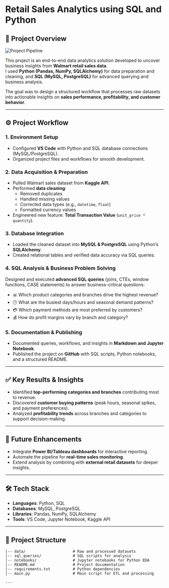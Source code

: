 # Retail Sales Analytics using SQL and Python

## 📌 Project Overview  
![Project Pipeline](https://github.com/najirh/Walmart_SQL_Python/blob/main/walmart_project-piplelines.png)

This project is an end-to-end data analytics solution developed to uncover business insights from **Walmart retail sales data**.  
I used **Python (Pandas, NumPy, SQLAlchemy)** for data preparation and cleaning, and **SQL (MySQL, PostgreSQL)** for advanced querying and business analysis.  

The goal was to design a structured workflow that processes raw datasets into actionable insights on **sales performance, profitability, and customer behavior**.  

---

## ⚙️ Project Workflow  

### 1. Environment Setup  
- Configured **VS Code** with Python and SQL database connections (MySQL/PostgreSQL).  
- Organized project files and workflows for smooth development.  

### 2. Data Acquisition & Preparation  
- Pulled Walmart sales dataset from **Kaggle API**.  
- Performed **data cleaning**:  
  - Removed duplicates  
  - Handled missing values  
  - Corrected data types (e.g., `datetime`, `float`)  
  - Formatted currency values  
- Engineered new feature: **Total Transaction Value** (`unit_price * quantity`).  

### 3. Database Integration  
- Loaded the cleaned dataset into **MySQL & PostgreSQL** using Python’s **SQLAlchemy**.  
- Created relational tables and verified data accuracy via SQL queries.  

### 4. SQL Analysis & Business Problem Solving  
Designed and executed **advanced SQL queries** (joins, CTEs, window functions, CASE statements) to answer business-critical questions:  
- 📊 Which product categories and branches drive the highest revenue?  
- 🕒 What are the busiest days/hours and seasonal demand patterns?  
- 💳 Which payment methods are most preferred by customers?  
- 💰 How do profit margins vary by branch and category?  

### 5. Documentation & Publishing  
- Documented queries, workflows, and insights in **Markdown and Jupyter Notebook**.  
- Published the project on **GitHub** with SQL scripts, Python notebooks, and a structured README.  

---

## ✅ Key Results & Insights  
- Identified **top-performing categories and branches** contributing most to revenue.  
- Discovered **customer buying patterns** (peak hours, seasonal spikes, and payment preferences).  
- Analyzed **profitability trends** across branches and categories to support decision-making.  

---

## 🚀 Future Enhancements  
- Integrate **Power BI/Tableau dashboards** for interactive reporting.  
- Automate the pipeline for **real-time sales monitoring**.  
- Extend analysis by combining with **external retail datasets** for deeper insights.  

---

## 🛠️ Tech Stack  
- **Languages**: Python, SQL  
- **Databases**: MySQL, PostgreSQL  
- **Libraries**: Pandas, NumPy, SQLAlchemy  
- **Tools**: VS Code, Jupyter Notebook, Kaggle API  

---

## 📂 Project Structure  

```plaintext
|-- data/                     # Raw and processed datasets
|-- sql_queries/              # SQL scripts for analysis
|-- notebooks/                # Jupyter notebooks for Python EDA
|-- README.md                 # Project documentation
|-- requirements.txt          # Python dependencies
|-- main.py                   # Main script for ETL and processing

---
